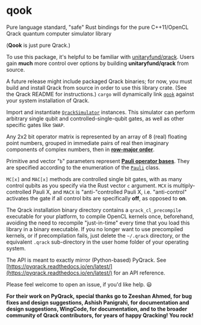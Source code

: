 # qook
Pure language standard, "safe" Rust bindings for the pure C++11/OpenCL Qrack quantum computer simulator library

(**Qook** is just pure Qrack.)

To use this package, it's helpful to be familiar with [unitaryfund/qrack](https://github.com/unitaryfund/qrack). Users gain **much** more control over options by building **unitaryfund/qrack** from source.

A future release might include packaged Qrack binaries; for now, you must build and install Qrack from source in order to use this library crate. (See the Qrack README for instructions.) `cargo` will dynamically link [`qook`](https://github.com/unitaryfund/qook) against your system installation of Qrack.

Import and instantiate [`QrackSimulator`](https://github.com/unitaryfund/qook/blob/main/src/qrack_simulator.rs) instances. This simulator can perform arbitrary single qubit and controlled-single-qubit gates, as well as other specific gates like `SWAP`.

Any 2x2 bit operator matrix is represented by an array of 8 (real) floating point numbers, grouped in immediate pairs of real then imaginary components of complex numbers, then in [**row-major order**](https://en.wikipedia.org/wiki/Row-_and_column-major_order).

Primitive and vector "`b`" parameters represent [**Pauli operator bases**](https://en.wikipedia.org/wiki/Pauli_matrices). They are specified according to the enumeration of the [`Pauli`](https://github.com/unitaryfund/qook/blob/main/src/pauli.rs) class.

`MC[x]` and `MAC[x]` methods are controlled single bit gates, with as many control qubits as you specify via the Rust vector `c` argument. `MCX` is multiply-controlled Pauli X, and `MACX` is "anti-"controlled Pauli X, i.e. "anti-control" activates the gate if all control bits are specifically **off**, as opposed to **on**.

The Qrack installation binary directory contains a `qrack_cl_precompile` executable for your platform, to compile OpenCL kernels once, beforehand, avoiding the need to recompile "just-in-time" every time that you load this library in a binary executable. If you no longer want to use precompiled kernels, or if precompilation fails, just delete the `~/.qrack` directory, or the equivalent `.qrack` sub-directory in the user home folder of your operating system.

The API is meant to exactly mirror (Python-based) PyQrack. See [https://pyqrack.readthedocs.io/en/latest/](https://pyqrack.readthedocs.io/en/latest/) for an API reference.

Please feel welcome to open an issue, if you'd like help. 😃

**For their work on PyQrack, special thanks go to Zeeshan Ahmed, for bug fixes and design suggestions, Ashish Panigrahi, for documentation and design suggestions, WingCode, for documentation, and to the broader community of Qrack contributors, for years of happy Qracking! You rock!**
